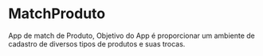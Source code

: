 # MatchProduto
App de match de Produto, Objetivo do App é proporcionar um ambiente de cadastro de diversos tipos de produtos e suas trocas.
